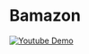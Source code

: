 # Bamazon

[![Youtube Demo](https://i.ytimg.com/vi/3BZeMwhCe7g/1.jpg?time=1484347432635)](https://youtu.be/3BZeMwhCe7g "Youtube Demo")